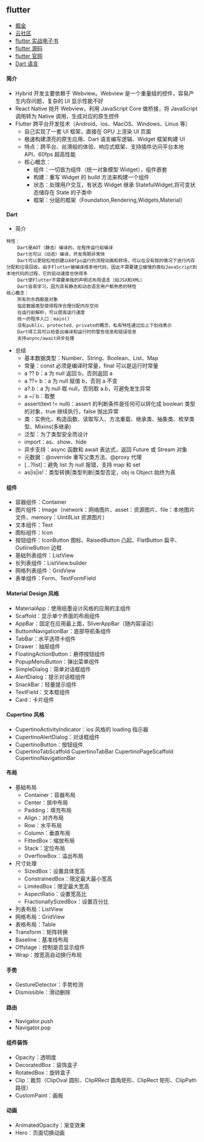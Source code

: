 ## flutter

- [掘金](https://juejin.im/tag/Flutter)
- [云社区](https://cloud.tencent.com/developer/column/6114)
- [flutter 实战电子书](https://book.flutterchina.club/)
- [flutter 源码](https://github.com/flutter/flutter)
- [flutter 官网](https://flutter.dev/)
- [Dart 语言](https://dart.dev/guides/language/language-tour)

#### 简介

- Hybrid 开发主要依赖于 Webview。Webview 是一个重量级的控件，容易产生内存问题，复杂的 UI 显示性能不好
- React Native 抛开 Webview，利用 JavaScript Core 做桥接，将 JavaScript 调用转为 Native 调用，生成对应的原生控件
- Flutter 跨平台开发技术（Android、ios、MacOS、Windows、Linus 等）
  - 自己实现了一套 UI 框架，直接在 GPU 上渲染 UI 页面
  - 极速构建漂亮的原生应用、Dart 语言编写逻辑、Widget 框架构建 UI
  - 特点：跨平台、丝滑般的体验、响应式框架、支持插件访问平台本地 API、60fps 超高性能
  - 核心概念：
    - 组件：一切皆为组件（统一对象模型 Widget），组件嵌套
    - 构建：重写 Widget 的 build 方法来构建一个组件
    - 状态：处理用户交互，有状态 Widget 继承 StatefulWidget,将可变状态储存在 State 的子类中
    - 框架：分层的框架（Foundation,Rendering,Widgets,Material）

#### Dart

- 简介

```
特性：
    Dart是AOT（静态）编译的，在程序运行前编译
    Dart也可以（动态）编译，开发周期异常快
    Dart可以更轻松地创建以60fps运行的流程动画和转场，可以在没有锁的情况下进行内存分配和垃圾回收。由于Flutter被编译成本地代码，因此不需要建立缓慢的类似JavaScript到本地代码的过程，它的启动速度也快得多
    Dart使Flutter不需要单独的声明式布局语言（如JSX和XML）
    Dart容易学习，因为具有静态和动态语言用户都熟悉的特性
核心概念：
    所有的东西都是对象
    指定数据类型使得程序合理分配内存空间
    在运行前解析，可以提高运行速度
    统一的程序入口：main()
    没有public、protected、private的概念，私有特性通过加上下划线表示
    Dart得工具可以检查出编译和运行时的警告信息和错误信息
    支持anync/await异步处理
```

- 总结
  - 基本数据类型：Number、String、Boolean、List、Map
  - 常量：const 必须是编译时常量，final 可以是运行时常量
  - a ?? b：a 为 null 返回 b，否则返回 a
  - a ??= b：a 为 null 赋值 b，否则 a 不变
  - a?.b：a 为 null 取 null，否则取 a.b，可避免发生异常
  - a ~/ b：取整
  - assert(text != null)：assert 的判断条件是任何可以转化成 boolean 类型的对象，true 继续执行，false 抛出异常
  - 类：实例化、构造函数、读取写入、方法重载、继承类、抽象类、枚举类型、Mixins(多继承)
  - 泛型：为了类型安全而设计
  - import：as、show、hide
  - 异步支持：async 函数和 await 表达式，返回 Future 或 Stream 对象
  - 元数据：@override 重写父类方法、@proxy 代理
  - [...?list]：避免 list 为 null 报错，支持 map 和 set
  - as|is|is!：类型转换|类型判断|类型否定，obj is Object 始终为真

#### 组件

- 容器组件：Container
- 图片组件：Image（network：网络图片、asset：资源图片、file：本地图片文件、memory：Uint8List 资源图片）
- 文本组件：Text
- 图标组件：Icon
- 按钮组件：IconButton 图标、RaisedButton 凸起、FlatButton 扁平、OutlineButton 边框
- 基础列表组件：ListView
- 长列表组件：ListView.builder
- 网格列表组件：GridView
- 表单组件：Form、TextFormField

#### Material Design 风格

- MaterialApp：使用纸墨设计风格的应用的主组件
- Scaffold：显示单个界面的布局组件
- AppBar：固定在应用最上面，SliverAppBar（随内容滚动）
- ButtomNavigationBar：底部导航条组件
- TabBar：水平选项卡组件
- Drawer：抽屉组件
- FloatingActionButton：悬停按钮组件
- PopupMenuButton：弹出菜单组件
- SimpleDialog：简单对话框组件
- AlertDialog：提示对话框组件
- SnackBar：轻量提示组件
- TextField：文本框组件
- Card：卡片组件

#### Cupertino 风格

- CupertinoActivityIndicator：ios 风格的 loading 指示器
- CupertinoAlertDialog：对话框组件
- CupertinoButton：按钮组件
- CupertinoTabScaffold CupertinoTabBar CupertinoPageScaffold CupertinoNavigationBar

#### 布局

- 基础布局
  - Container：容器布局
  - Center：居中布局
  - Padding：填充布局
  - Align：对齐布局
  - Row：水平布局
  - Column：垂直布局
  - FittedBox：缩放布局
  - Stack：定位布局
  - OverflowBox：溢出布局
- 尺寸处理
  - SizedBox：设置具体宽高
  - ConstrainedBox：限定最大最小宽高
  - LimitedBox：限定最大宽高
  - AspectRatio：设置宽高比
  - FractionallySizedBox：设置百分比
- 列表布局：ListView
- 网格布局：GridView
- 表格布局：Table
- Transform：矩阵转换
- Baseline：基准线布局
- Offstage：控制是否显示组件
- Wrap：按宽高自动换行布局

#### 手势

- GestureDetector：手势检测
- Dismissible：滑动删除

#### 路由

- Navigator.push
- Navigator.pop

#### 组件装饰

- Opacity：透明度
- DecoratedBox：装饰盒子
- RotatedBox：旋转盒子
- Clip：裁剪（ClipOval 圆形、ClipRRect 圆角矩形、ClipRect 矩形、ClipPath 路径）
- CustomPaint：画板

#### 动画

- AnimatedOpacity：渐变效果
- Hero：页面切换动画
